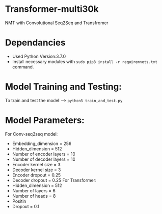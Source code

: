 # Transformer-multi30k
NMT with Convolutional Seq2Seq and Transfromer
# Dependancies
* Used Python Version:3.7.0
* Install necessary modules with `sudo pip3 install -r requiremnets.txt` command.
# Model Training and Testing:
To train and test the model --> `python3 train_and_test.py`
# Model Parameters:
For Conv-seq2seq model:
  * Embedding_dimension = 256
  * Hidden_dimension = 512
  * Number of encoder layers = 10
  * Number of decoder layers = 10
  * Encoder kernel size = 3
  * Decoder kernel size = 3
  * Encoder dropout = 0.25
  * Decoder dropout = 0.25
For Transformer:
  * Hidden_dimension = 512
  * Number of layers = 6
  * Number of heads = 8
  * Positin
  * Dropout = 0.1
  
  

